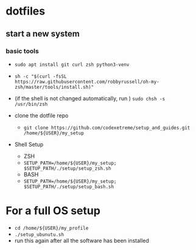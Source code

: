 # dotfiles
## start a new system

### basic tools

- `sudo apt install git curl zsh python3-venv`

- `sh -c "$(curl -fsSL https://raw.githubusercontent.com/robbyrussell/oh-my-zsh/master/tools/install.sh)"`

- (if the shell is not changed automatically, run ) `sudo chsh -s /usr/bin/zsh`

- clone the dotfile repo
  - `git clone https://github.com/codexetreme/setup_and_guides.git /home/${USER}/my_setup`

- Shell Setup
  - ZSH
  - `SETUP_PATH=/home/${USER}/my_setup; $SETUP_PATH/./setup/setup_zsh.sh`
  - BASH
  - `SETUP_PATH=/home/${USER}/my_setup; $SETUP_PATH/./setup/setup_bash.sh`

# For a full OS setup
  - `cd /home/${USER}/my_profile`
  - `./setup_ubunutu.sh`
  - run this again after all the software has been installed